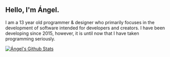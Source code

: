 ## Hello, I'm Ángel.
I am a 13 year old programmer & designer who primarily focuses in the development of software intended for developers and creators. I have been developing since 2015, however, it is until now that I have taken programming seriously.

[![Ángel's Github Stats](https://github-readme-stats.vercel.app/api?username=angelcarias)](https://github.com/anuraghazra/github-readme-stats)
